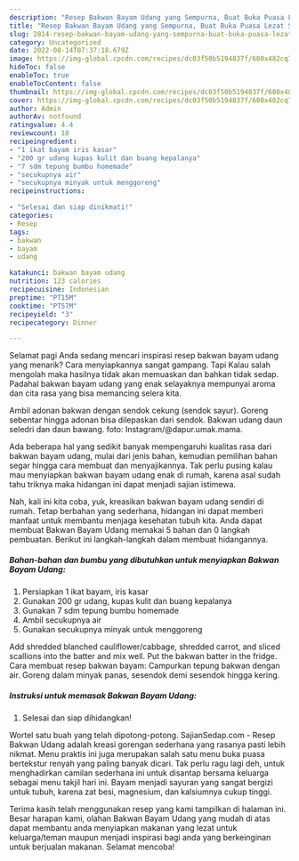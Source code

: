 ```yaml
---
description: "Resep Bakwan Bayam Udang yang Sempurna, Buat Buka Puasa Lezat Sekali"
title: "Resep Bakwan Bayam Udang yang Sempurna, Buat Buka Puasa Lezat Sekali"
slug: 2814-resep-bakwan-bayam-udang-yang-sempurna-buat-buka-puasa-lezat-sekali
category: Uncategorized
date: 2022-08-14T07:37:18.679Z
image: https://img-global.cpcdn.com/recipes/dc03f50b5194837f/680x482cq70/bakwan-bayam-udang-foto-resep-utama.jpg
hideToc: false
enableToc: true
enableTocContent: false
thumbnail: https://img-global.cpcdn.com/recipes/dc03f50b5194837f/680x482cq70/bakwan-bayam-udang-foto-resep-utama.jpg
cover: https://img-global.cpcdn.com/recipes/dc03f50b5194837f/680x482cq70/bakwan-bayam-udang-foto-resep-utama.jpg
author: Admin
authorAv: notfound
ratingvalue: 4.4
reviewcount: 18
recipeingredient:
- "1 ikat bayam iris kasar"
- "200 gr udang kupas kulit dan buang kepalanya"
- "7 sdm tepung bumbu homemade"
- "secukupnya air"
- "secukupnya minyak untuk menggoreng"
recipeinstructions:

- "Selesai dan siap dinikmati!"
categories:
- Resep
tags:
- bakwan
- bayam
- udang

katakunci: bakwan bayam udang 
nutrition: 123 calories
recipecuisine: Indonesian
preptime: "PT15M"
cooktime: "PT57M"
recipeyield: "3"
recipecategory: Dinner

---
```



Selamat pagi Anda sedang mencari inspirasi resep bakwan bayam udang yang menarik? Cara menyiapkannya sangat gampang. Tapi Kalau salah mengolah maka hasilnya tidak akan memuaskan dan bahkan tidak sedap. Padahal bakwan bayam udang yang enak selayaknya mempunyai aroma dan cita rasa yang bisa memancing selera kita.


Ambil adonan bakwan dengan sendok cekung (sendok sayur). Goreng sebentar hingga adonan bisa dilepaskan dari sendok. Bakwan udang daun seledri dan daun bawang. foto: Instagram/@dapur.umak.mama.

Ada beberapa hal yang sedikit banyak mempengaruhi kualitas rasa dari bakwan bayam udang, mulai dari jenis bahan, kemudian pemilihan bahan segar hingga cara membuat dan menyajikannya. Tak perlu pusing kalau mau menyiapkan bakwan bayam udang enak di rumah, karena asal sudah tahu triknya maka hidangan ini dapat menjadi sajian istimewa.


Nah, kali ini kita coba, yuk, kreasikan bakwan bayam udang sendiri di rumah. Tetap berbahan yang sederhana, hidangan ini dapat memberi manfaat untuk membantu menjaga kesehatan tubuh kita. Anda dapat membuat Bakwan Bayam Udang memakai 5 bahan dan 0 langkah pembuatan. Berikut ini langkah-langkah dalam membuat hidangannya.

<!--inarticleads1-->

##### Bahan-bahan dan bumbu yang dibutuhkan untuk menyiapkan Bakwan Bayam Udang:

1. Persiapkan 1 ikat bayam, iris kasar
1. Gunakan 200 gr udang, kupas kulit dan buang kepalanya
1. Gunakan 7 sdm tepung bumbu homemade
1. Ambil secukupnya air
1. Gunakan secukupnya minyak untuk menggoreng


Add shredded blanched cauliflower/cabbage, shredded carrot, and sliced scallions into the batter and mix well. Put the bakwan batter in the fridge. Cara membuat resep bakwan bayam: Campurkan tepung bakwan dengan air. Goreng dalam minyak panas, sesendok demi sesendok hingga kering. 

<!--inarticleads2-->

##### Instruksi untuk memasak Bakwan Bayam Udang:


1. Selesai dan siap dihidangkan!

Wortel satu buah yang telah dipotong-potong. SajianSedap.com - Resep Bakwan Udang adalah kreasi gorengan sederhana yang rasanya pasti lebih nikmat. Menu praktis ini juga merupakan salah satu menu buka puasa bertekstur renyah yang paling banyak dicari. Tak perlu ragu lagi deh, untuk menghadirkan camilan sederhana ini untuk disantap bersama keluarga sebagai menu takjil hari ini. Bayam menjadi sayuran yang sangat bergizi untuk tubuh, karena zat besi, magnesium, dan kalsiumnya cukup tinggi. 

Terima kasih telah menggunakan resep yang kami tampilkan di halaman ini. Besar harapan kami, olahan Bakwan Bayam Udang yang mudah di atas dapat membantu anda menyiapkan makanan yang lezat untuk keluarga/teman maupun menjadi inspirasi bagi anda yang berkeinginan untuk berjualan makanan. Selamat mencoba!
